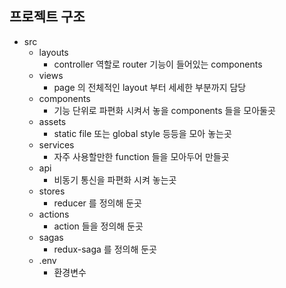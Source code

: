 
## 프로젝트 구조

* src
    * layouts
        * controller 역할로 router 기능이 들어있는 components
    * views
        * page 의 전체적인 layout 부터 세세한 부분까지 담당
    * components
        * 기능 단위로 파편화 시켜서 놓을 components 들을 모아둘곳
    * assets
        * static file 또는 global style 등등을 모아 놓는곳
    * services
        * 자주 사용할만한 function 들을 모아두어 만들곳
    * api
        * 비동기 통신을 파편화 시켜 놓는곳
    * stores
        * reducer 를 정의해 둔곳
    * actions
        * action 들을 정의해 둔곳
    * sagas
        * redux-saga 를 정의해 둔곳
    * .env
        * 환경변수
